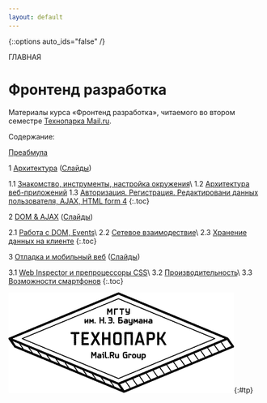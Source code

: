 ```yaml
---
layout: default
---
```


{::options auto_ids="false" /}

ГЛАВНАЯ

# Фронтенд разработка

Материалы курса «Фронтенд разработка», читаемого во втором семестре [Технопарка Mail.ru](https://tech-mail.ru/).

Содержание:

[Преабмула](/0/)

1 [Архитектура](/1/) ([Слайды](/p/1/))

1.1 [Знакомство, инструменты, настройка окружения](/1/#1.1)\\
1.2 [Архитектура веб-приложений](/1/#1.2)
1.3 [Авторизация. Регистрация. Редактировани данных пользователя, AJAX, HTML form 4](/1/#1.3)
{:.toc}

2 [DOM & AJAX](/2/) ([Слайды](/p/2/))

2.1 [Работа с DOM, Events](/2/#2.1)\\
2.2 [Сетевое взаимодествие](/2/#2.2)\\
2.3 [Хранение данных на клиенте](/2/#2.3)
{:.toc}

3 [Отладка и мобильный веб](/3/) ([Слайды](/p/3/))

3.1 [Web Inspector и препроцессоры CSS](/3/#3.1)\\
3.2 [Производительность](/3/#3.2)\\
3.3 [Возможности смартфонов](/3/#3.3)
{:.toc}

![Технопарк Mail.ru](/pics/tp.png){:#tp}

